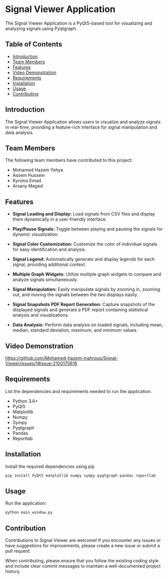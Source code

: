 # Signal Viewer Application

The Signal Viewer Application is a PyQt5-based tool for visualizing and analyzing signals using Pyqtgraph.

## Table of Contents

- [Introduction](#introduction)
- [Team Members](#Team-Members)
- [Features](#features)
- [Video Demonstration](#Video-Demonstration)
- [Requirements](#requirements)
- [Installation](#installation)
- [Usage](#usage)
- [Contributing](#contributing)


## Introduction

The Signal Viewer Application allows users to visualize and analyze signals in real-time, providing a feature-rich interface for signal manipulation and data analysis.

## Team Members
The following team members have contributed to this project:
- Mohamed Hazem Yehya
- Assem Hussein
- Kyrolos Emad
- Arsany Maged

## Features

- **Signal Loading and Display:** Load signals from CSV files and display them dynamically in a user-friendly interface.

- **Play/Pause Signals:** Toggle between playing and pausing the signals for dynamic visualization.

- **Signal Color Customization:** Customize the color of individual signals for easy identification and analysis.

- **Signal Legend:** Automatically generate and display legends for each signal, providing additional context.

- **Multiple Graph Widgets:** Utilize multiple graph widgets to compare and analyze signals simultaneously.

- **Signal Manipulation:** Easily manipulate signals by zooming in, zooming out, and moving the signals between the two displays easily.

- **Signal Snapshots PDF Report Generation:** Capture snapshots of the displayed signals and generate a PDF report containing statistical analysis and visualizations.

- **Data Analysis:** Perform data analysis on loaded signals, including mean, median, standard deviation, maximum, and minimum values.

## Video Demonstration
https://github.com/Mohamed-hazem-mahrous/Signal-Viewer/issues/1#issue-2100170616

## Requirements

List the dependencies and requirements needed to run the application.

- Python 3.6+
- PyQt5
- Matplotlib
- Numpy
- Sympy
- Pyqtgraph
- Pandas
- Reportlab

## Installation

Install the required dependencies using pip

```bash
pip install PyQt5 matplotlib numpy sympy pyqtgraph pandas reportlab
```

## Usage
Run the application:
```bash
python main_window.py
```

## Contribution
Contributions to Signal Viewer are welcome! If you encounter any issues or have suggestions for improvements, please create a new issue or submit a pull request.

When contributing, please ensure that you follow the existing coding style and include clear commit messages to maintain a well-documented project history.
